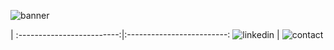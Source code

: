 ![banner](banner.gif)

<!-- <span style="display:inline" class="note">[![LinkedIn](linkedin-button.gif)](https://www.linkedin.com/in/oliverspeir/) [![email](contactme-button.gif)](mailto:oliverspeir9@gmail.com) </span> -->
<!-- [![LinkedIn](linkedin-button.gif)](https://www.linkedin.com/in/oliverspeir/) 
[![email](contactme-button.gif)](mailto:oliverspeir9@gmail.com) -->
<!-- <span style="display:flex"> 
<img src ="linkedin-button.gif" width="600"> <img src ="contactme-button.gif" width="600">
</span>
 -->
 |
:-------------------------:|:-------------------------:
![linkedin](linkedin-button.gif)  |  ![contact](contactme-button.gif)
